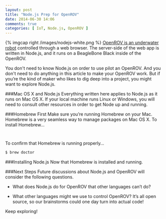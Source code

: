 ```yaml
---
layout: post
title: "Node.js Prep for OpenROV"
date: 2014-06-30 14:06
comments: true
categories: [ IoT, Node.js, OpenROV ]
---
```

{% imgcap right /images/nodejs-white.png %}
[OpenROV is an underwater robot](/blog/2014/06/16/citizen-science-with-openrov/) controlled through a web browser. The server-side of the web app is written in Node.js, and it runs on a BeagleBone Black inside of the OpenROV. 

You don't need to know Node.js on order to use pilot an OpenROV. And you don't need to do anything in this article to make your OpenROV work. But if you’re the kind of maker who likes to dig deep into a project, you might want to explore Node.js.
<!--more-->
###Mac OS X and Node.js
Everything written here applies to Node.js as it runs on Mac OS X. If your local machine runs Linux or Windows, you will need to consult other resources in order to get Node up and running.

###Homebrew First
Make sure you’re running Homebrew on your Mac. Homebrew is a very seamless way to manage packages on Mac OS X. To install Homebrew…

```bash



```

To confirm that Homebrew is running properly…


```bash
$ brew doctor

```



###Installing Node.js
Now that Homebrew is installed and running.




###Next Steps
Future discussions about Node.js and  OpenROV will consider the following questions.


   * What does Node.js do for OpenROV that other languages can’t do?

   * What other languages might we use to control OpenROV? It’s all open source, so our brainstorms could one day turn into actual code!


Keep exploring!

